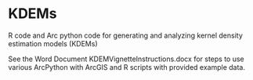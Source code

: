 # KDEMs
R code and Arc python code for generating and analyzing kernel density estimation models (KDEMs)

See the Word Document KDEMVignetteInstructions.docx for steps to use various ArcPython with ArcGIS and R scripts with provided example data.
